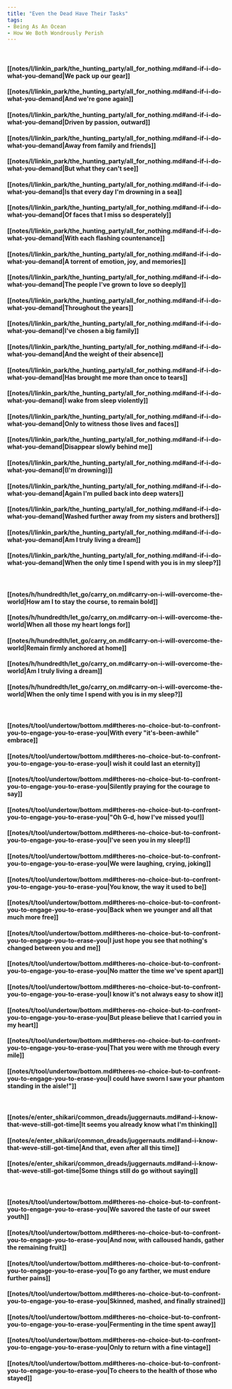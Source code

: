 ```yaml
---
title: "Even the Dead Have Their Tasks"
tags:
- Being As An Ocean
- How We Both Wondrously Perish
---
```

&nbsp;
#### [[notes/l/linkin_park/the_hunting_party/all_for_nothing.md#and-if-i-do-what-you-demand|We pack up our gear]]
#### [[notes/l/linkin_park/the_hunting_party/all_for_nothing.md#and-if-i-do-what-you-demand|And we're gone again]]
#### [[notes/l/linkin_park/the_hunting_party/all_for_nothing.md#and-if-i-do-what-you-demand|Driven by passion, outward]]
#### [[notes/l/linkin_park/the_hunting_party/all_for_nothing.md#and-if-i-do-what-you-demand|Away from family and friends]]
#### [[notes/l/linkin_park/the_hunting_party/all_for_nothing.md#and-if-i-do-what-you-demand|But what they can't see]]
#### [[notes/l/linkin_park/the_hunting_party/all_for_nothing.md#and-if-i-do-what-you-demand|Is that every day I'm drowning in a sea]]
#### [[notes/l/linkin_park/the_hunting_party/all_for_nothing.md#and-if-i-do-what-you-demand|Of faces that I miss so desperately]]
#### [[notes/l/linkin_park/the_hunting_party/all_for_nothing.md#and-if-i-do-what-you-demand|With each flashing countenance]]
#### [[notes/l/linkin_park/the_hunting_party/all_for_nothing.md#and-if-i-do-what-you-demand|A torrent of emotion, joy, and memories]]
#### [[notes/l/linkin_park/the_hunting_party/all_for_nothing.md#and-if-i-do-what-you-demand|The people I've grown to love so deeply]]
#### [[notes/l/linkin_park/the_hunting_party/all_for_nothing.md#and-if-i-do-what-you-demand|Throughout the years]]
#### [[notes/l/linkin_park/the_hunting_party/all_for_nothing.md#and-if-i-do-what-you-demand|I've chosen a big family]]
#### [[notes/l/linkin_park/the_hunting_party/all_for_nothing.md#and-if-i-do-what-you-demand|And the weight of their absence]]
#### [[notes/l/linkin_park/the_hunting_party/all_for_nothing.md#and-if-i-do-what-you-demand|Has brought me more than once to tears]]
#### [[notes/l/linkin_park/the_hunting_party/all_for_nothing.md#and-if-i-do-what-you-demand|I wake from sleep violently]]
#### [[notes/l/linkin_park/the_hunting_party/all_for_nothing.md#and-if-i-do-what-you-demand|Only to witness those lives and faces]]
#### [[notes/l/linkin_park/the_hunting_party/all_for_nothing.md#and-if-i-do-what-you-demand|Disappear slowly behind me]]
#### [[notes/l/linkin_park/the_hunting_party/all_for_nothing.md#and-if-i-do-what-you-demand|(I'm drowning)]]
#### [[notes/l/linkin_park/the_hunting_party/all_for_nothing.md#and-if-i-do-what-you-demand|Again I'm pulled back into deep waters]]
#### [[notes/l/linkin_park/the_hunting_party/all_for_nothing.md#and-if-i-do-what-you-demand|Washed further away from my sisters and brothers]]
#### [[notes/l/linkin_park/the_hunting_party/all_for_nothing.md#and-if-i-do-what-you-demand|Am I truly living a dream]]
#### [[notes/l/linkin_park/the_hunting_party/all_for_nothing.md#and-if-i-do-what-you-demand|When the only time I spend with you is in my sleep?]]
&nbsp;
#### [[notes/h/hundredth/let_go/carry_on.md#carry-on-i-will-overcome-the-world|How am I to stay the course, to remain bold]]
#### [[notes/h/hundredth/let_go/carry_on.md#carry-on-i-will-overcome-the-world|When all those my heart longs for]]
#### [[notes/h/hundredth/let_go/carry_on.md#carry-on-i-will-overcome-the-world|Remain firmly anchored at home]]
#### [[notes/h/hundredth/let_go/carry_on.md#carry-on-i-will-overcome-the-world|Am I truly living a dream]]
#### [[notes/h/hundredth/let_go/carry_on.md#carry-on-i-will-overcome-the-world|When the only time I spend with you is in my sleep?]]
&nbsp;
#### [[notes/t/tool/undertow/bottom.md#theres-no-choice-but-to-confront-you-to-engage-you-to-erase-you|With every "it's-been-awhile" embrace]]
#### [[notes/t/tool/undertow/bottom.md#theres-no-choice-but-to-confront-you-to-engage-you-to-erase-you|I wish it could last an eternity]]
#### [[notes/t/tool/undertow/bottom.md#theres-no-choice-but-to-confront-you-to-engage-you-to-erase-you|Silently praying for the courage to say]]
#### [[notes/t/tool/undertow/bottom.md#theres-no-choice-but-to-confront-you-to-engage-you-to-erase-you|"Oh G-d, how I've missed you!]]
#### [[notes/t/tool/undertow/bottom.md#theres-no-choice-but-to-confront-you-to-engage-you-to-erase-you|I've seen you in my sleep!]]
#### [[notes/t/tool/undertow/bottom.md#theres-no-choice-but-to-confront-you-to-engage-you-to-erase-you|We were laughing, crying, joking]]
#### [[notes/t/tool/undertow/bottom.md#theres-no-choice-but-to-confront-you-to-engage-you-to-erase-you|You know, the way it used to be]]
#### [[notes/t/tool/undertow/bottom.md#theres-no-choice-but-to-confront-you-to-engage-you-to-erase-you|Back when we younger and all that much more free]]
#### [[notes/t/tool/undertow/bottom.md#theres-no-choice-but-to-confront-you-to-engage-you-to-erase-you|I just hope you see that nothing's changed between you and me]]
#### [[notes/t/tool/undertow/bottom.md#theres-no-choice-but-to-confront-you-to-engage-you-to-erase-you|No matter the time we've spent apart]]
#### [[notes/t/tool/undertow/bottom.md#theres-no-choice-but-to-confront-you-to-engage-you-to-erase-you|I know it's not always easy to show it]]
#### [[notes/t/tool/undertow/bottom.md#theres-no-choice-but-to-confront-you-to-engage-you-to-erase-you|But please believe that I carried you in my heart]]
#### [[notes/t/tool/undertow/bottom.md#theres-no-choice-but-to-confront-you-to-engage-you-to-erase-you|That you were with me through every mile]]
#### [[notes/t/tool/undertow/bottom.md#theres-no-choice-but-to-confront-you-to-engage-you-to-erase-you|I could have sworn I saw your phantom standing in the aisle!"]]
&nbsp;
#### [[notes/e/enter_shikari/common_dreads/juggernauts.md#and-i-know-that-weve-still-got-time|It seems you already know what I'm thinking]]
#### [[notes/e/enter_shikari/common_dreads/juggernauts.md#and-i-know-that-weve-still-got-time|And that, even after all this time]]
#### [[notes/e/enter_shikari/common_dreads/juggernauts.md#and-i-know-that-weve-still-got-time|Some things still do go without saying]]
&nbsp;
#### [[notes/t/tool/undertow/bottom.md#theres-no-choice-but-to-confront-you-to-engage-you-to-erase-you|We savored the taste of our sweet youth]]
#### [[notes/t/tool/undertow/bottom.md#theres-no-choice-but-to-confront-you-to-engage-you-to-erase-you|And now, with calloused hands, gather the remaining fruit]]
#### [[notes/t/tool/undertow/bottom.md#theres-no-choice-but-to-confront-you-to-engage-you-to-erase-you|To go any farther, we must endure further pains]]
#### [[notes/t/tool/undertow/bottom.md#theres-no-choice-but-to-confront-you-to-engage-you-to-erase-you|Skinned, mashed, and finally strained]]
#### [[notes/t/tool/undertow/bottom.md#theres-no-choice-but-to-confront-you-to-engage-you-to-erase-you|Fermenting in the time spent away]]
#### [[notes/t/tool/undertow/bottom.md#theres-no-choice-but-to-confront-you-to-engage-you-to-erase-you|Only to return with a fine vintage]]
#### [[notes/t/tool/undertow/bottom.md#theres-no-choice-but-to-confront-you-to-engage-you-to-erase-you|To cheers to the health of those who stayed]]
